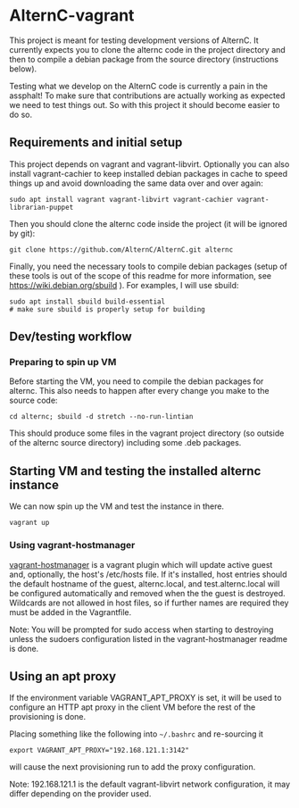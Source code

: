 # AlternC-vagrant

This project is meant for testing development versions of AlternC. It currently
expects you to clone the alternc code in the project directory and then to
compile a debian package from the source directory (instructions below).

Testing what we develop on the AlternC code is currently a pain in the
assphalt! To make sure that contributions are actually working as expected we
need to test things out. So with this project it should become easier to do so.

## Requirements and initial setup

This project depends on vagrant and vagrant-libvirt. Optionally you can also
install vagrant-cachier to keep installed debian packages in cache to speed
things up and avoid downloading the same data over and over again:

    sudo apt install vagrant vagrant-libvirt vagrant-cachier vagrant-librarian-puppet

Then you should clone the alternc code inside the project (it will be
ignored by git):

    git clone https://github.com/AlternC/AlternC.git alternc

Finally, you need the necessary tools to compile debian packages (setup of
these tools is out of the scope of this readme for more information, see
https://wiki.debian.org/sbuild ). For examples, I will use sbuild:

    sudo apt install sbuild build-essential
    # make sure sbuild is properly setup for building

## Dev/testing workflow

### Preparing to spin up VM

Before starting the VM, you need to compile the debian packages for alternc.
This also needs to happen after every change you make to the source code:

    cd alternc; sbuild -d stretch --no-run-lintian

This should produce some files in the vagrant project directory (so outside of
the alternc source directory) including some .deb packages.

## Starting VM and testing the installed alternc instance

We can now spin up the VM and test the instance in there.

    vagrant up

### Using vagrant-hostmanager

[vagrant-hostmanager][1] is a vagrant plugin which will update active guest and,
optionally, the host's /etc/hosts file. If it's installed, host entries should
the default hostname of the guest, alternc.local, and test.alternc.local will be
configured automatically and removed when the the guest is destroyed. Wildcards
are not allowed in host files, so if further names are required they must be
added in the Vagrantfile.

Note: You will be prompted for sudo access when starting to destroying unless
the sudoers configuration listed in the vagrant-hostmanager readme is done.

## Using an apt proxy

If the environment variable VAGRANT_APT_PROXY is set, it will be used to
configure an HTTP apt proxy in the client VM before the rest of the
provisioning is done.

Placing something like the following into `~/.bashrc` and re-sourcing it

    export VAGRANT_APT_PROXY="192.168.121.1:3142"

will cause the next provisioning run to add the proxy configuration.

Note: 192.168.121.1 is the default vagrant-libvirt network configuration, it
may differ depending on the provider used.

[1]: https://github.com/devopsgroup-io/vagrant-hostmanager/releases
